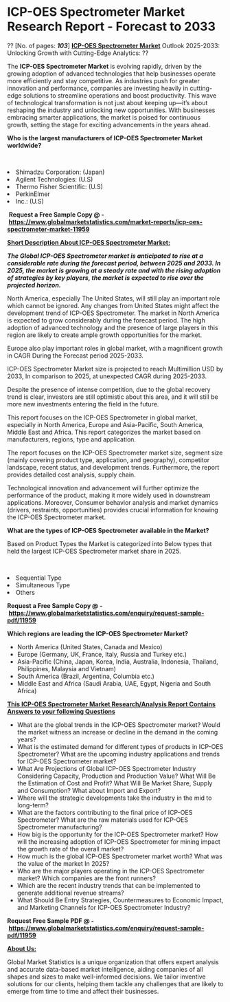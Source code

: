 <H1>ICP-OES Spectrometer Market Research Report - Forecast to 2033</H1><p>?? [No. of pages:&nbsp;<strong><em>103</em></strong>]&nbsp;<strong><a href="https://www.globalmarketstatistics.com/market-reports/icp-oes-spectrometer-market-11959">ICP-OES Spectrometer&nbsp;Market</a></strong>&nbsp;Outlook 2025-2033: Unlocking Growth with Cutting-Edge Analytics: ??</p><p>The <strong>ICP-OES Spectrometer Market</strong> is evolving rapidly, driven by the growing adoption of advanced technologies that help businesses operate more efficiently and stay competitive. As industries push for greater innovation and performance, companies are investing heavily in cutting-edge solutions to streamline operations and boost productivity. This wave of technological transformation is not just about keeping up&mdash;it&rsquo;s about reshaping the industry and unlocking new opportunities. With businesses embracing smarter applications, the market is poised for continuous growth, setting the stage for exciting advancements in the years ahead.</p><p><strong>Who is the largest manufacturers of ICP-OES Spectrometer Market worldwide?</strong></p><p>&nbsp;<li>Shimadzu Corporation: (Japan)<li> Agilent Technologies: (U.S)<li> Thermo Fisher Scientific: (U.S)<li> PerkinElmer<li> Inc.: (U.S)</p><p>&nbsp;<strong>Request a Free Sample Copy @ -&nbsp;<a href="https://www.globalmarketstatistics.com/market-reports/icp-oes-spectrometer-market-11959">https://www.globalmarketstatistics.com/market-reports/icp-oes-spectrometer-market-11959</a></strong></p><p><strong><u>Short Description About ICP-OES Spectrometer Market:</u></strong></p><p><strong><em>The Global ICP-OES Spectrometer market is anticipated to rise at a considerable rate during the forecast period, between 2025 and 2033. In 2025, the market is growing at a steady rate and with the rising adoption of strategies by key players, the market is expected to rise over the projected horizon.</em></strong></p><p>North America, especially The United States, will still play an important role which cannot be ignored. Any changes from United States might affect the development trend of ICP-OES Spectrometer. The market in North America is expected to grow considerably during the forecast period. The high adoption of advanced technology and the presence of large players in this region are likely to create ample growth opportunities for the market.</p><p>Europe also play important roles in global market, with a magnificent growth in CAGR During the Forecast period 2025-2033.</p><p>ICP-OES Spectrometer Market size is projected to reach Multimillion USD by 2033, In comparison to 2025, at unexpected CAGR during 2025-2033.</p><p>Despite the presence of intense competition, due to the global recovery trend is clear, investors are still optimistic about this area, and it will still be more new investments entering the field in the future.</p><p>This report focuses on the ICP-OES Spectrometer in global market, especially in North America, Europe and Asia-Pacific, South America, Middle East and Africa. This report categorizes the market based on manufacturers, regions, type and application.</p><p>The report focuses on the ICP-OES Spectrometer market size, segment size (mainly covering product type, application, and geography), competitor landscape, recent status, and development trends. Furthermore, the report provides detailed cost analysis, supply chain.</p><p>Technological innovation and advancement will further optimize the performance of the product, making it more widely used in downstream applications. Moreover, Consumer behavior analysis and market dynamics (drivers, restraints, opportunities) provides crucial information for knowing the ICP-OES Spectrometer market.</p><p><strong>What are the types of ICP-OES Spectrometer available in the Market?</strong></p><p>Based on Product Types the Market is categorized into Below types that held the largest ICP-OES Spectrometer market share in 2025.</p><p>&nbsp;<li>Sequential Type<li> Simultaneous Type<li> Others&nbsp;</p><p><strong>Request a Free Sample Copy @ -&nbsp;<a href="https://www.globalmarketstatistics.com/enquiry/request-sample-pdf/11959">https://www.globalmarketstatistics.com/enquiry/request-sample-pdf/11959</a></strong></p><p><strong>Which regions are leading the ICP-OES Spectrometer Market?</strong></p><ul><li>North America (United States, Canada and Mexico)</li><li>Europe (Germany, UK, France, Italy, Russia and Turkey etc.)</li><li>Asia-Pacific (China, Japan, Korea, India, Australia, Indonesia, Thailand, Philippines, Malaysia and Vietnam)</li><li>South America (Brazil, Argentina, Columbia etc.)</li><li>Middle East and Africa (Saudi Arabia, UAE, Egypt, Nigeria and South Africa)</li></ul><p><strong><u>This ICP-OES Spectrometer Market Research/Analysis Report Contains Answers to your following Questions</u></strong></p><ul><li>What are the global trends in the ICP-OES Spectrometer market? Would the market witness an increase or decline in the demand in the coming years?</li><li>What is the estimated demand for different types of products in ICP-OES Spectrometer? What are the upcoming industry applications and trends for ICP-OES Spectrometer market?</li><li>What Are Projections of Global ICP-OES Spectrometer Industry Considering Capacity, Production and Production Value? What Will Be the Estimation of Cost and Profit? What Will Be Market Share, Supply and Consumption? What about Import and Export?</li><li>Where will the strategic developments take the industry in the mid to long-term?</li><li>What are the factors contributing to the final price of ICP-OES Spectrometer? What are the raw materials used for ICP-OES Spectrometer manufacturing?</li><li>How big is the opportunity for the ICP-OES Spectrometer market? How will the increasing adoption of ICP-OES Spectrometer for mining impact the growth rate of the overall market?</li><li>How much is the global ICP-OES Spectrometer market worth? What was the value of the market In 2025?</li><li>Who are the major players operating in the ICP-OES Spectrometer market? Which companies are the front runners?</li><li>Which are the recent industry trends that can be implemented to generate additional revenue streams?</li><li>What Should Be Entry Strategies, Countermeasures to Economic Impact, and Marketing Channels for ICP-OES Spectrometer Industry?</li></ul><p><strong>Request Free Sample PDF @ -&nbsp;<a href="https://www.globalmarketstatistics.com/enquiry/request-sample-pdf/11959">https://www.globalmarketstatistics.com/enquiry/request-sample-pdf/11959</a></strong></p><p><strong><u>About Us:</u></strong></p><p>Global Market Statistics&nbsp;is a unique organization that offers expert analysis and accurate data-based market intelligence, aiding companies of all shapes and sizes to make well-informed decisions. We tailor inventive solutions for our clients, helping them tackle any challenges that are likely to emerge from time to time and affect their businesses.</p>

